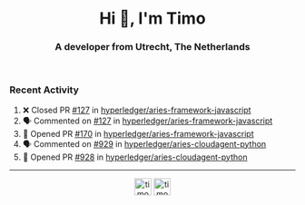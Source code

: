 <h1 align="center">Hi 👋, I'm Timo</h1>
<h3 align="center">A developer from Utrecht, The Netherlands</h3>
<br/>
<!-- https://github.com/rahuldkjain/github-profile-readme-generator --!>

<!--  <p align="left"><img src="https://github-readme-stats.vercel.app/api?username=timoglastra&show_icons=true&count_private=true&" alt="timoglastra" /></p> --!>

<!--
Github language stats
<p align="left"><img src="https://github-readme-stats.vercel.app/api/top-langs/?username=timoglastra&layout=compact" alt="timoglastra" /><p>
-->

<!-- Codestats language stats -->
<!-- <p align="left"><img src="https://codestats-readme.vercel.app/api/top-langs/?username=timoglastra&layout=compact&language_count=12" alt="timoglastra" /><p>    --!>
  
<h3>Recent Activity</h3>

<!--START_SECTION:activity-->
1. ❌ Closed PR [#127](https://github.com/hyperledger/aries-framework-javascript/pull/127) in [hyperledger/aries-framework-javascript](https://github.com/hyperledger/aries-framework-javascript)
2. 🗣 Commented on [#127](https://github.com/hyperledger/aries-framework-javascript/issues/127) in [hyperledger/aries-framework-javascript](https://github.com/hyperledger/aries-framework-javascript)
3. 💪 Opened PR [#170](https://github.com/hyperledger/aries-framework-javascript/pull/170) in [hyperledger/aries-framework-javascript](https://github.com/hyperledger/aries-framework-javascript)
4. 🗣 Commented on [#929](https://github.com/hyperledger/aries-cloudagent-python/issues/929) in [hyperledger/aries-cloudagent-python](https://github.com/hyperledger/aries-cloudagent-python)
5. 💪 Opened PR [#928](https://github.com/hyperledger/aries-cloudagent-python/pull/928) in [hyperledger/aries-cloudagent-python](https://github.com/hyperledger/aries-cloudagent-python)
<!--END_SECTION:activity-->

---

<p align="center">
<a href="https://twitter.com/timoglastra" target="blank"><img align="center" src="https://cdn.jsdelivr.net/npm/simple-icons@3.0.1/icons/twitter.svg" alt="timoglastra" height="30" width="30" /></a>
<a href="https://linkedin.com/in/timoglastra" target="blank"><img align="center" src="https://cdn.jsdelivr.net/npm/simple-icons@3.0.1/icons/linkedin.svg" alt="timoglastra" height="30" width="30" /></a>
</p>



